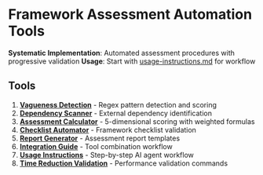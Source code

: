 # Framework Assessment Automation Tools

**Systematic Implementation**: Automated assessment procedures with progressive validation
**Usage**: Start with [usage-instructions.md](usage-instructions.md) for workflow

## Tools

1. **[Vagueness Detection](vagueness-detector.md)** - Regex pattern detection and scoring
2. **[Dependency Scanner](dependency-scanner.md)** - External dependency identification  
3. **[Assessment Calculator](assessment-calculator.md)** - 5-dimensional scoring with weighted formulas
4. **[Checklist Automator](checklist-automator.md)** - Framework checklist validation
5. **[Report Generator](report-generator.md)** - Assessment report templates
6. **[Integration Guide](integration-guide.md)** - Tool combination workflow
7. **[Usage Instructions](usage-instructions.md)** - Step-by-step AI agent workflow  
8. **[Time Reduction Validation](time-reduction-validation.md)** - Performance validation commands